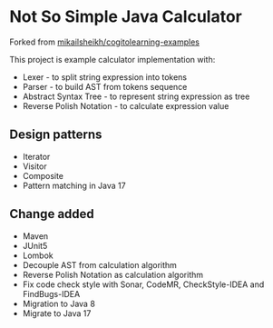 # Not So Simple Java Calculator

Forked from [mikailsheikh/cogitolearning-examples](https://github.com/mikailsheikh/cogitolearning-examples)

This project is example calculator implementation with:

* Lexer - to split string expression into tokens
* Parser - to build AST from tokens sequence
* Abstract Syntax Tree - to represent string expression as tree 
* Reverse Polish Notation - to calculate expression value

## Design patterns

* Iterator
* Visitor
* Composite
* Pattern matching in Java 17

## Change added

* Maven
* JUnit5
* Lombok
* Decouple AST from calculation algorithm
* Reverse Polish Notation as calculation algorithm
* Fix code check style with Sonar, CodeMR, CheckStyle-IDEA and FindBugs-IDEA
* Migration to Java 8
* Migrate to Java 17
